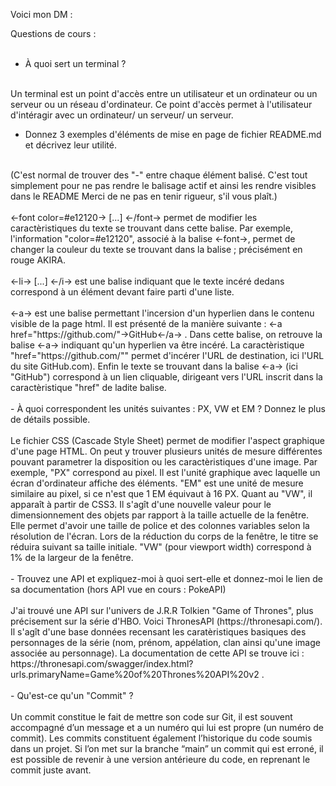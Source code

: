 Voici mon DM :

Questions de cours :<br>
<br>
- À quoi sert un terminal ? <br>
<br>
  Un terminal est un point d'accès entre un utilisateur et un ordinateur ou un serveur ou un réseau d'ordinateur. Ce point d'accès permet à l'utilisateur d'intéragir avec un ordinateur/ un serveur/ un serveur.
  
- Donnez 3 exemples d'éléments de mise en page de fichier README.md et décrivez leur utilité. <br>
<br>
(C'est normal de trouver des "-" entre chaque élément balisé. C'est tout simplement pour ne pas rendre le balisage actif et ainsi les rendre visibles dans le README</font> Merci de ne pas en tenir rigueur, s'il vous plaît.) <br>
<br>
  <-font color=#e12120-> [...] <-/font-> permet de modifier les caractèristiques du texte se trouvant dans cette balise. Par exemple, l'information "color=#e12120", associé à la balise <-font->, permet de changer la couleur du texte se trouvant dans la balise ; précisément en rouge AKIRA.<br>
  <br>
  <-li-> [...] <-/i-> est une balise indiquant que le texte incéré dedans correspond à un élément devant faire parti d'une liste.<br>
  <br>
  <-a-> est une balise permettant l'incersion d'un hyperlien dans le contenu visible de la page html. Il est présenté de la manière suivante : <-a href="https://github.com/"->GitHub<-/a-> . Dans cette balise, on retrouve la balise <-a-> indiquant qu'un hyperlien va être incéré. La caractèristique "href="https://github.com/"" permet d'incérer l'URL de destination, ici l'URL du site GitHub.com). Enfin le texte se trouvant dans la balise <-a-> (ici "GitHub") correspond à un lien cliquable, dirigeant vers l'URL inscrit dans la caractèristique "href" de ladite balise. <br>
    <br>
- À quoi correspondent les unités suivantes : PX, VW et EM ? Donnez le plus de détails possible.<br>
<br>
  Le fichier CSS (Cascade Style Sheet) permet de modifier l'aspect graphique d'une page HTML. On peut y trouver plusieurs unités de mesure différentes pouvant parametrer la disposition ou les caractèristiques d'une image. Par exemple, "PX" correspond au pixel. Il est l'unité graphique avec laquelle un écran d'ordinateur affiche des éléments. "EM" est une unité de mesure similaire au pixel, si ce n'est que 1 EM équivaut à 16 PX. Quant au "VW", il apparaît à partir de CSS3. Il s'agît d'une nouvelle valeur pour le dimensionnement des objets par rapport à la taille actuelle de la fenêtre. Elle permet d'avoir une taille de police et des colonnes variables selon la résolution de l'écran. Lors de la réduction du corps de la fenêtre, le titre se réduira suivant sa taille initiale. "VW" (pour viewport width) correspond à 1% de la largeur de la fenêtre.<br>
  <br>  
- Trouvez une API et expliquez-moi à quoi sert-elle et donnez-moi le lien de sa documentation (hors API vue en cours : PokeAPI)<br>
<br>
  J'ai trouvé une API sur l'univers de J.R.R Tolkien "Game of Thrones", plus précisement sur la série d'HBO. Voici ThronesAPI (https://thronesapi.com/). Il s'agît d'une base données recensant les caratèristiques basiques des personnages de la série (nom, prénom, appélation, clan ainsi qu'une image associée au personnage). La documentation de cette API se trouve ici : https://thronesapi.com/swagger/index.html?urls.primaryName=Game%20of%20Thrones%20API%20v2 .<br>
  <br>
- Qu'est-ce qu'un "Commit" ?<br>
<br>
  Un commit constitue le fait de mettre son code sur Git, il est souvent accompagné d’un message et a un numéro qui lui est propre (un numéro de commit). Les commits constituent également l’historique du code soumis dans un projet. Si l’on met sur la branche “main” un commit qui est erroné, il est possible de revenir à une version antérieure du code, en reprenant le commit juste avant.<br>
